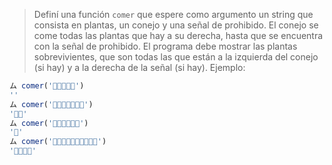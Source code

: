 > Definí una función `comer` que espere como argumento un string que consista en plantas, un conejo y una señal de prohibido. El conejo se come todas las plantas que hay a su derecha, hasta que se encuentra con la señal de prohibido. El programa debe mostrar las plantas sobrevivientes, que son todas las que están a la izquierda del conejo (si hay) y a la derecha de la señal (si hay). Ejemplo:
>
```javascript
ム comer('🐰🥕🥬🥕🚫') 
''
ム comer('🥕🥬🐰🥕🥕🥕🚫')
'🥕🥬'
ム comer('🐰🥕🥬🥕🚫🥕') 
'🥕'
ム comer('🌱🥕🌱🐰🌱🥬🌱🌱🚫🌷')
'🌱🥕🌱🌷'
```
